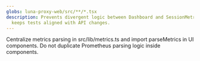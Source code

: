 ```yaml
---
globs: luna-proxy-web/src/**/*.tsx
description: Prevents divergent logic between Dashboard and SessionMetrics,
  keeps tests aligned with API changes.
---
```


Centralize metrics parsing in src/lib/metrics.ts and import parseMetrics in UI components. Do not duplicate Prometheus parsing logic inside components.